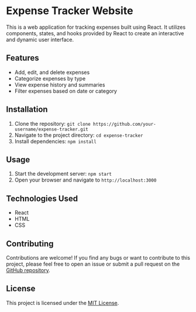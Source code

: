 # Expense Tracker Website

This is a web application for tracking expenses built using React. It utilizes components, states, and hooks provided by React to create an interactive and dynamic user interface.

## Features

- Add, edit, and delete expenses
- Categorize expenses by type
- View expense history and summaries
- Filter expenses based on date or category

## Installation

1. Clone the repository: `git clone https://github.com/your-username/expense-tracker.git`
2. Navigate to the project directory: `cd expense-tracker`
3. Install dependencies: `npm install`

## Usage

1. Start the development server: `npm start`
2. Open your browser and navigate to `http://localhost:3000`


## Technologies Used

- React
- HTML
- CSS

## Contributing

Contributions are welcome! If you find any bugs or want to contribute to this project, please feel free to open an issue or submit a pull request on the [GitHub repository](https://github.com/Khaldoun-Amatoury/Expense-Tracker-Website).

## License

This project is licensed under the [MIT License](https://opensource.org/licenses/MIT).

